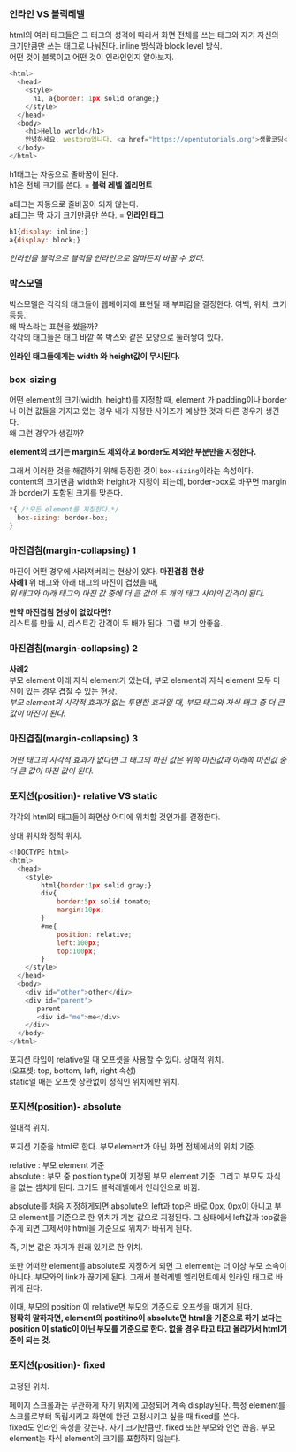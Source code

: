 ### 인라인 VS 블럭레벨  

html의 여러 태그들은 그 태그의 성격에 따라서 화면 전체를 쓰는 태그와 자기 자신의 크기만큼만 쓰는 태그로 나눠진다. inline 방식과 block level 방식.  
어떤 것이 블록이고 어떤 것이 인라인인지 알아보자.  

```javascript
<html>
  <head>
    <style>
      h1, a{border: 1px solid orange;}
    </style>
  </head>
  <body>
    <h1>Hello world</h1>
    안녕하세요. westbro입니다. <a href="https://opentutorials.org">생활코딩</a>입니다.
  </body>
</html>

```

h1태그는 자동으로 줄바꿈이 된다.  
h1은 전체 크기를 쓴다. = **블럭 레벨 엘리먼트**  

a태그는 자동으로 줄바꿈이 되지 않는다.  
a태그는 딱 자기 크기만큼만 쓴다. = **인라인 태그**  

```javascript
h1{display: inline;}
a{display: block;}
```

*인라인을 블럭으로 블럭을 인라인으로 얼마든지 바꿀 수 있다.*  


### 박스모델

박스모델은 각각의 태그들이 웹페이지에 표현될 때 부피감을 결정한다. 여백, 위치, 크기 등등.  
왜 박스라는 표현을 썼을까?  
각각의 태그들은 태그 바깥 쪽 박스와 같은 모양으로 둘러쌓여 있다.  

**인라인 태그들에게는 width 와 height값이 무시된다.**  

### box-sizing

어떤 element의 크기(width, height)를 지정할 때, element 가 padding이나 border나 이런 값들을 가지고 있는 경우 내가 지정한 사이즈가 예상한 것과 다른 경우가 생긴다.  
왜 그런 경우가 생길까?  

**element의 크기는 margin도 제외하고 border도 제외한 부분만을 지정한다.**

그래서 이러한 것을 해결하기 위해 등장한 것이 `box-sizing`이라는 속성이다.  
content의 크기만큼 width와 height가 지정이 되는데,  border-box로 바꾸면 margin과 border가 포함된 크기를 맞춘다.

```javascript
*{ /*모든 element를 지칭한다.*/
  box-sizing: border-box;
}
```  

### 마진겹침(margin-collapsing) 1

마진이 어떤 경우에 사라져버리는 현상이 있다. **마진겹침 현상**  
**사례1** 위 태그와 아래 태그의 마진이 겹쳤을 때,  
*위 태그와 아래 태그의 마진 값 중에 더 큰 값이 두 개의 태그 사이의 간격이 된다.*  

**만약 마진겹침 현상이 없었다면?**  
리스트를 만들 시, 리스트간 간격이 두 배가 된다. 그럼 보기 안좋음.  


### 마진겹침(margin-collapsing) 2

**사례2**  
부모 element 아래 자식 element가 있는데, 부모 element과 자식 element 모두 마진이 있는 경우 겹칠 수 있는 현상.  
*부모 element의 시각적 효과가 없는 투명한 효과일 때, 부모 태그와 자식 태그 중 더 큰 값이 마진이 된다.*  

### 마진겹침(margin-collapsing) 3

*어떤 태그의 시각적 효과가 없다면 그 태그의 마진 값은 위쪽 마진값과 아래쪽 마진값 중 더 큰 값이 마진 값이 된다.*  


### 포지션(position)- relative VS static

각각의 html의 태그들이 화면상 어디에 위치할 것인가를 결정한다.  

상대 위치와 정적 위치.  

```javascript
<!DOCTYPE html>
<html>
  <head>
    <style>
        html{border:1px solid gray;}
        div{
            border:5px solid tomato;
            margin:10px;
        }
        #me{
            position: relative;
            left:100px;
            top:100px;
        }
    </style>
  </head>
  <body>
    <div id="other">other</div>
    <div id="parent">
       parent
       <div id="me">me</div>
    </div>
  </body>
</html>
```

포지션 타입이 relative일 때 오프셋을 사용할 수 있다. 상대적 위치.  
(오프셋: top, bottom, left, right 속성)    
static일 때는 오프셋 상관없이 정직인 위치에만 위치.  

### 포지션(position)- absolute

절대적 위치.  

포지션 기준을 html로 한다. 부모element가 아닌 화면 전체에서의 위치 기준.  

relative : 부모 element 기준  
absolute : 부모 중 position type이 지정된 부모 element 기준. 그리고 부모도 자식을 없는 셈치게 된다. 크기도 블럭레벨에서 인라인으로 바뀜.  

absolute를 처음 지정하게되면 absolute의 left과 top은 바로 0px, 0px이 아니고 부모 element를 기준으로 한 위치가 기본 값으로 지정된다. 그 상태에서 left값과 top값을 주게 되면 그제서야 html을 기준으로 위치가 바뀌게 된다.  

즉, 기본 값은 자기가 원래 있기로 한 위치.  

또한 어떠한 element를 absolute로 지정하게 되면 그 element는 더 이상 부모 소속이 아니다. 부모와의 link가 끊기게 된다. 그래서 블럭레벨 엘리먼트에서 인라인 태그로 바뀌게 된다.  

이때, 부모의 position 이 relative면 부모의 기준으로 오프셋을 매기게 된다.  
**정확히 말하자면, element의 postitino이 absolute면 html을 기준으로 하기 보다는 position 이 static이 아닌 부모를 기준으로 한다. 없을 경우 타고 타고 올라가서 html기준이 되는 것.**  


### 포지션(position)- fixed

고정된 위치.  

페이지 스크롤과는 무관하게 자기 위치에 고정되어 계속 display된다. 특정 element를 스크롤로부터 독립시키고 화면에 완전 고정시키고 싶을 때 fixed를 쓴다.  
fixed도 인라인 속성을 갖는다. 자기 크기만큼만. fixed 또한 부모와 인연 끊음. 부모 element는 자식 element의 크기를 포함하지 않는다.   
